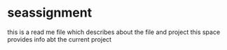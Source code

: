 # seassignment
this is a read me file 
which describes about the file and project
this space provides info abt the current project
